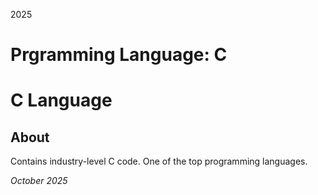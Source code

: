 2025
# Prgramming Language: C
# C Language

## About
Contains industry-level C code.
One of the top programming languages.

*October 2025*
